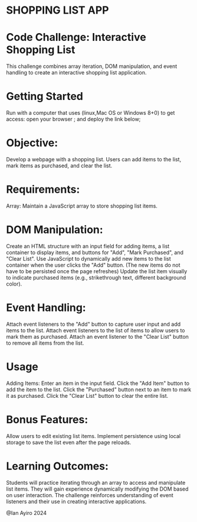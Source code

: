 # SHOPPING LIST APP

# Code Challenge: Interactive Shopping List
This challenge combines array iteration, DOM manipulation, and event handling to create an interactive shopping list application.

# Getting Started
Run with a computer that uses (linux,Mac OS or Windows 8+0)
to get access: open your browser ; and deploy the link below;



# Objective:
Develop a webpage with a shopping list. Users can add items to the list, mark items as purchased, and clear the list.

# Requirements:
Array: Maintain a JavaScript array to store shopping list items.

# DOM Manipulation:
Create an HTML structure with an input field for adding items, a list container to display items, and buttons for "Add", "Mark Purchased", and "Clear List".
Use JavaScript to dynamically add new items to the list container when the user clicks the "Add" button. (The new items do not have to be persisted once the page refreshes)
Update the list item visually to indicate purchased items (e.g., strikethrough text, different background color).

# Event Handling:
Attach event listeners to the "Add" button to capture user input and add items to the list.
Attach event listeners to the list of items to allow users to mark them as purchased.
Attach an event listener to the "Clear List" button to remove all items from the list.

# Usage 
Adding Items:
Enter an item in the input field.
Click the "Add Item" button to add the item to the list.
Click the "Purchased" button next to an item to mark it as purchased.
Click the "Clear List" button to clear the entire list.


 
# Bonus Features:
Allow users to edit existing list items.
Implement persistence using local storage to save the list even after the page reloads.
 

# Learning Outcomes:
Students will practice iterating through an array to access and manipulate list items.
They will gain experience dynamically modifying the DOM based on user interaction.
The challenge reinforces understanding of event listeners and their use in creating interactive applications.

@Ian Ayiro 2024
 

